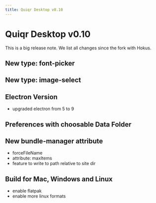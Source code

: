 ```yaml
---
title: Quiqr Desktop v0.10
---
```


# Quiqr Desktop v0.10

This is a big release note. We list all changes since the fork with Hokus.

## New type: font-picker

## New type: image-select

## Electron Version

- upgraded electron from 5 to 9

## Preferences with choosable Data Folder

## New bundle-manager attribute

- forceFileName
- attribute: maxItems
- feature to write to path relative to site dir

## Build for Mac, Windows and Linux

- enable flatpak
- enable more linux formats
